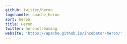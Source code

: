 ```yaml
---
github: twitter/heron
logohandle: apache_heron
sort: heron
title: Heron
twitter: heronstreaming
website: 'https://apache.github.io/incubator-heron/'
---
```


